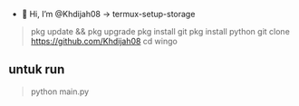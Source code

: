 - 👋 Hi, I’m @Khdijah08
-> termux-setup-storage
> pkg update && pkg upgrade
> pkg install git
> pkg install python
> git clone https://github.com/Khdijah08
> cd wingo

## untuk run
> python main.py

<!---
Khdijah08/Khdijah08 is a ✨ special ✨ repository because its `README.md` (this file) appears on your GitHub profile.
You can click the Preview link to take a look at your changes.
--->
